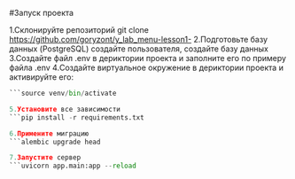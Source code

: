 #Запуск проекта

1.Склонируйте репозиторий git clone https://github.com/goryzont/y_lab_menu-lesson1- 
2.Подготовьте базу данных (PostgreSQL) создайте пользователя, создайте базу данных
3.Создайте файл .env в дериктории проекта и заполните его по примеру файла .env
4.Создайте виртуальное окружение в дериктории проекта и активируйте его:
```python -m venv venv
```source venv/bin/activate

5.Установите все зависимости
```pip install -r requirements.txt

6.Примените миграцию
```alembic upgrade head

7.Запустите сервер 
```uvicorn app.main:app --reload
